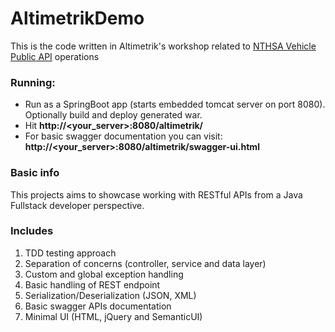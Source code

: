 # AltimetrikDemo
This is the code written in Altimetrik's workshop related to [NTHSA Vehicle Public API](https://vpic.nhtsa.dot.gov/api/) operations

### Running:
- Run as a SpringBoot app (starts embedded tomcat server on port 8080). Optionally build and deploy generated war.
- Hit **http://<your_server>:8080/altimetrik/**
- For basic swagger documentation you can visit: **http://<your_server>:8080/altimetrik/swagger-ui.html**

### Basic info
This projects aims to showcase working with RESTful APIs from a Java Fullstack developer perspective.

### Includes
1. TDD testing approach
2. Separation of concerns (controller, service and data layer)
3. Custom and global exception handling
4. Basic handling of REST endpoint
5. Serialization/Deserialization (JSON, XML)
6. Basic swagger APIs documentation
7. Minimal UI (HTML, jQuery and SemanticUI)
